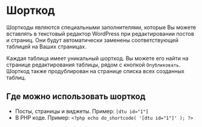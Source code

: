 # Шорткод

Шорткоды являются специальными заполнителями, которые Вы можете вставлять в текстовый редактор WordPress при редактировании постов и страниц. Они будут автоматически заменены соответствующей таблицей на Ваших страницах.

Каждая таблица имеет уникальный шорткод. Вы можете его найти на странице редактирования таблицы, рядом с кнопкой `Опубликовать`. Шорткод также продублирован на странице списка всех созданных таблиц.

## Где можно использовать шорткод

* Посты, страницы и виджеты. Пример: `[dtu id="1"]`
* В PHP коде. Пример: `<?php echo do_shortcode( '[dtu id="1"]' ); ?>`



